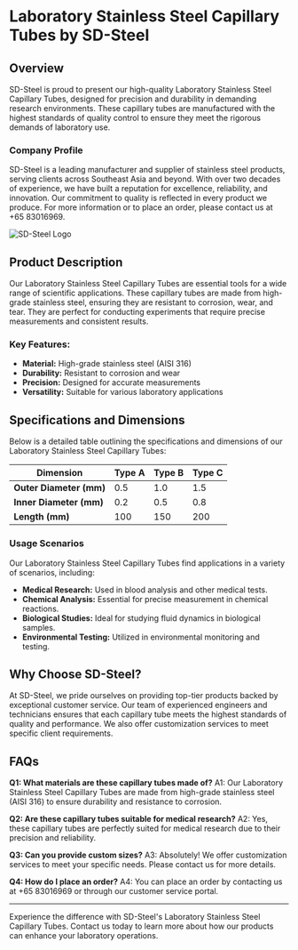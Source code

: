 # Laboratory Stainless Steel Capillary Tubes by SD-Steel

## Overview
SD-Steel is proud to present our high-quality Laboratory Stainless Steel Capillary Tubes, designed for precision and durability in demanding research environments. These capillary tubes are manufactured with the highest standards of quality control to ensure they meet the rigorous demands of laboratory use.

### Company Profile
SD-Steel is a leading manufacturer and supplier of stainless steel products, serving clients across Southeast Asia and beyond. With over two decades of experience, we have built a reputation for excellence, reliability, and innovation. Our commitment to quality is reflected in every product we produce. For more information or to place an order, please contact us at +65 83016969.

![SD-Steel Logo](https://github.com/user-attachments/assets/2567258e-e124-4816-932d-1809bd27ef0b)

## Product Description
Our Laboratory Stainless Steel Capillary Tubes are essential tools for a wide range of scientific applications. These capillary tubes are made from high-grade stainless steel, ensuring they are resistant to corrosion, wear, and tear. They are perfect for conducting experiments that require precise measurements and consistent results.

### Key Features:
- **Material:** High-grade stainless steel (AISI 316)
- **Durability:** Resistant to corrosion and wear
- **Precision:** Designed for accurate measurements
- **Versatility:** Suitable for various laboratory applications

## Specifications and Dimensions
Below is a detailed table outlining the specifications and dimensions of our Laboratory Stainless Steel Capillary Tubes:

| **Dimension** | **Type A** | **Type B** | **Type C** |
|---------------|------------|------------|------------|
| **Outer Diameter (mm)** | 0.5 | 1.0 | 1.5 |
| **Inner Diameter (mm)** | 0.2 | 0.5 | 0.8 |
| **Length (mm)** | 100 | 150 | 200 |

### Usage Scenarios
Our Laboratory Stainless Steel Capillary Tubes find applications in a variety of scenarios, including:
- **Medical Research:** Used in blood analysis and other medical tests.
- **Chemical Analysis:** Essential for precise measurement in chemical reactions.
- **Biological Studies:** Ideal for studying fluid dynamics in biological samples.
- **Environmental Testing:** Utilized in environmental monitoring and testing.

## Why Choose SD-Steel?
At SD-Steel, we pride ourselves on providing top-tier products backed by exceptional customer service. Our team of experienced engineers and technicians ensures that each capillary tube meets the highest standards of quality and performance. We also offer customization services to meet specific client requirements.

## FAQs
**Q1: What materials are these capillary tubes made of?**
A1: Our Laboratory Stainless Steel Capillary Tubes are made from high-grade stainless steel (AISI 316) to ensure durability and resistance to corrosion.

**Q2: Are these capillary tubes suitable for medical research?**
A2: Yes, these capillary tubes are perfectly suited for medical research due to their precision and reliability.

**Q3: Can you provide custom sizes?**
A3: Absolutely! We offer customization services to meet your specific needs. Please contact us for more details.

**Q4: How do I place an order?**
A4: You can place an order by contacting us at +65 83016969 or through our customer service portal.

---

Experience the difference with SD-Steel's Laboratory Stainless Steel Capillary Tubes. Contact us today to learn more about how our products can enhance your laboratory operations.